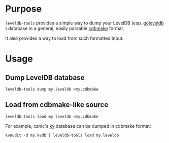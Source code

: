# Purpose
`leveldb-tools` provides a simple way to dump your LevelDB (esp.
[goleveldb](https://github.com/syndtr/goleveldb)
) database in a general, easily parsable
[cdbmake](http://cr.yp.to/cdb/cdbmake.html)
format.

It also provides a way to load from such formatted input.

# Usage
## Dump LevelDB database

	leveldb-tools dump my.leveldb >my.cdbmake

## Load from cdbmake-like source

	leveldb-tools load my.leveldb <my.cdbmake

For example, cznic's
[kv](https://github.com/cznic/kv)
database can be dumped in cdbmake format:

	kvaudit -d my.kvdb | leveldb-tools load my.leveldb
